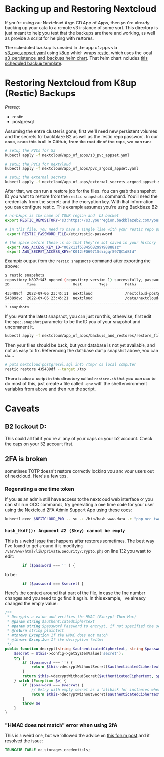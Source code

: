 # Backing up and Restoring Nextcloud

If you're using our Nextcloud Argo CD App of Apps, then you're already backing up your data to a remote s3 instance of some sort. This directory is just meant to help you test that the backups are there and working, as well as provide a script for helping with restores.

The scheduled backup is created in the app of apps via [s3_pvc_appset.yaml](../app_of_apps/s3_pvc_appset.yaml) using [k8up](https://k8up.io) which wraps [restic](https://restic.net/), which uses the local [s3_persistence_and_backups helm chart](../../../s3_persistence_and_backups). That helm chart includes [this scheduled backup template](../../../s3_persistence_and_backups/templates/scheduled_backups.yaml).

# Restoring Nextcloud from K8up (Restic) Backups

*Prereq*:
- restic
- postgresql

Assuming the entire cluster is gone, first we'll need new persistent volumes and the secrets for backblaze B2 as well as the restic repo password. In our case, since this is all in GitHub, from the root dir of the repo, we can run:

```bash
# setup the PVCs for S3
kubectl apply -f nextcloud/app_of_apps/s3_pvc_appset.yaml

# setup the PVCs for nextcloud
kubectl apply -f nextcloud/app_of_apps/pvc_argocd_appset.yaml

# setup the external secrets
kubectl apply -f nextcloud/app_of_apps/external_secrets_argocd_appset.yaml
```

After that, we can run a restore job for the files. You can grab the snapshot ID you want to restore from the `restic snapshots` command. You’ll need the credentials from the secrets and the encryption key. With that information you can configure restic. This example assumes you're using Backblaze B2:

```bash
# nc-bkups is the name of YOUR region and  b2 bucket
export RESTIC_REPOSITORY="s3:https://s3.yourregion.backblazeb2.com/yourb2bucketname"

# in this file, you need to have a single line with your restic repo password. Make sure it's `chmod`ed to 600 and has only your user as the group.
 export RESTIC_PASSWORD_FILE=/etc/restic-password

# the space before these is so that they're not saved in your history
 export AWS_ACCESS_KEY_ID="002x11f5584568299998888zz"
 export AWS_SECRET_ACCESS_KEY="K012eFG6971SshigqrS97QC1dBfd"
```

Example output from the `restic snapshots` command after exporting the above:

```bash
$ restic snapshots
repository h897r543 opened (repository version 1) successfully, password is correct
ID        Time                 Host        Tags        Paths
--------------------------------------------------------------------------------
435489df  2022-09-06 23:45:11  nextcloud               /nextcloud-postgresql.sql
54389dvc  2022-09-06 23:45:21  nextcloud               /data/nextcloud-files
--------------------------------------------------------------------------------
2 snapshots
```

If you want the latest snapshot, you can just run this, otherwise, first edit the `spec.snapshot` parameter to be the ID you of your snapshot and uncomment it.

```bash
kubectl apply -f nextcloud/app_of_apps/backups_and_restores/restore_files.yaml
```

Then your files should be back, but your database is not yet available, and not as easy to fix. Referencing the database dump snapshot above, you can do...

```bash
# puts nextcloud-postgresql.sql into /tmp/ on local computer
restic restore 435489df --target /tmp
```

There is also a script in this directory called `restore.sh` that you can use
to do most of this, just create a file called `.env` with the shell environment
variables from above and then run the script.


# Caveats

## B2 lockout D:

This could all fail if you're at any of your caps on your b2 account.
Check the caps on your B2 account first.

## 2FA is broken

sometimes TOTP doesn't restore correctly locking you and your users out of nextcloud. Here's a few tips.

### Regenating a one time token

If you as an admin still have access to the nextcloud web interface or you can still run OCC commands, try generating a one time code for your user using the Nextcloud 2FA Admin Support App using these [docs](https://nextcloud-twofactor-admin.readthedocs.io/en/latest/Admin%20Documentation/):

```bash
kubectl exec $NEXTCLOUD_POD -- su -s /bin/bash www-data -c "php occ twofactorauth:admin:generate-code $USER_NAME"
```

### `hash_hkdf(): Argument #2 ($key) cannot be empty`
This is a weird [issue](https://github.com/nextcloud/server/issues/34012#issuecomment-1363010835) that happens after restores sometimes. The best way I've found to get around it is modifying `/var/www/html/lib/private/Security/Crypto.php` on line 132 you want to edit:

```php
		if ($password === '' ) {
```

to be:


```php
		if ($password === $secret) {
```

Here's the context around that part of the file, in case the line number changes and you need to go find it again. In this example, I've already changed the empty value:

```php
/**
 * Decrypts a value and verifies the HMAC (Encrypt-Then-Mac)
 * @param string $authenticatedCiphertext
 * @param string $password Password to encrypt, if not specified the secret from config.php will be taken
 * @return string plaintext
 * @throws Exception If the HMAC does not match
 * @throws Exception If the decryption failed
 */
public function decrypt(string $authenticatedCiphertext, string $password = ''): string {
	$secret = $this->config->getSystemValue('secret');
	try {
		if ($password === '') {
			return $this->decryptWithoutSecret($authenticatedCiphertext, $secret);
		}
		return $this->decryptWithoutSecret($authenticatedCiphertext, $password);
	} catch (Exception $e) {
		if ($password === $secret) {
			// Retry with empty secret as a fallback for instances where the secret might not have been set by accident
			return $this->decryptWithoutSecret($authenticatedCiphertext, '');
		}
		throw $e;
	}
}
```

### "HMAC does not match" error when using 2fA

This is a weird one, but we followed the advice on [this forum post](https://help.nextcloud.com/t/external-storage-hmac-does-not-match/7771/10) and it resolved the issue:

```sql
TRUNCATE TABLE oc_storages_credentials;
```
